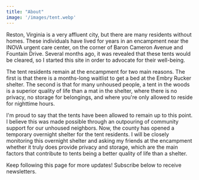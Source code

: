 ```yaml
---
title: "About"
image: '/images/tent.webp'
---
```


Reston, Virginia is a very affluent city, but there are many residents without homes. These individuals have lived for years in an encampment near the INOVA urgent care center, on the corner of Baron Cameron Avenue and Fountain Drive. Several months ago, it was revealed that these tents would be cleared, so I started this site in order to advocate for their well-being.

The tent residents remain at the encampment for two main reasons. The first is that there is a months-long waitlist to get a bed at the Embry Rucker shelter. The second is that for many unhoused people, a tent in the woods is a superior quality of life than a mat in the shelter, where there is no privacy, no storage for belongings, and where you're only allowed to reside for nighttime hours.

I'm proud to say that the tents have been allowed to remain up to this point.  I believe this was made possible through an outpouring of community support for our unhoused neighbors. Now, the county has opened a temporary overnight shelter for the tent residents. I will be closely monitoring this overnight shelter and asking my friends at the encampment whether it truly does provide privacy and storage, which are the main factors that contribute to tents being a better quality of life than a shelter.

Keep following this page for more updates! Subscribe below to receive newsletters.